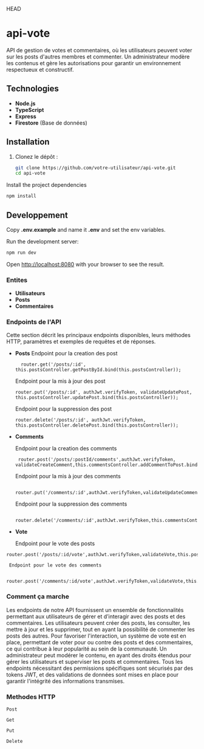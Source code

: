  HEAD
# api-vote
API de gestion de votes et commentaires, où les utilisateurs peuvent voter sur les posts d'autres membres et commenter. Un administrateur modère les contenus et gère les autorisations pour garantir un environnement respectueux et constructif.

## Technologies

- **Node.js**
- **TypeScript**
- **Express**
- **Firestore** (Base de données)

## Installation


1. Clonez le dépôt :
   ```bash
   git clone https://github.com/votre-utilisateur/api-vote.git
   cd api-vote
   ```
   
Install the project dependencies

```bash
npm install
```

## Developpement

Copy **.env.example** and name it **.env** and set the env variables.

Run the development server:

```bash
npm run dev
```

Open [http://localhost:8080](http://localhost:8080) with your browser to see the result.


### Entites

- **Utilisateurs**
- **Posts**
- **Commentaires**

 ### Endpoints de l'API

Cette section décrit les principaux endpoints disponibles, leurs méthodes HTTP, paramètres et exemples de requêtes et de réponses.

- **Posts**
  Endpoint pour la creation des post 
  ```
    router.get('/posts/:id', this.postsController.getPostById.bind(this.postsController));
  ```
  Endpoint pour la mis à jour des post
  ```
  router.put('/posts/:id', authJwt.verifyToken, validateUpdatePost, this.postsController.updatePost.bind(this.postsController));
  ```
  Endpoint pour la suppression des post
  ```
  router.delete('/posts/:id', authJwt.verifyToken, this.postsController.deletePost.bind(this.postsController));
  ```

  
- **Comments**

    Endpoint pour la creation des comments
  ```
   router.post('/posts/:postId/comments',authJwt.verifyToken, validateCreateComment,this.commentsController.addCommentToPost.bind(this.commentsController));
  ```
  Endpoint pour la mis à jour des comments
  ```
   router.put('/comments/:id',authJwt.verifyToken,validateUpdateComment,this.commentsController.updateComment.bind(this.commentsController));
  ```
  Endpoint pour la suppression des comments
  ```
   router.delete('/comments/:id',authJwt.verifyToken,this.commentsController.deleteComment.bind(this.commentsController));
  ```

- **Vote**

  Endpoint pour le vote des posts
 ```
 router.post('/posts/:id/vote',authJwt.verifyToken,validateVote,this.postsController.voteOnPost.bind(this.postsController)  
 ```
     Endpoint pour le vote des comments
 ```
  router.post('/comments/:id/vote',authJwt.verifyToken,validateVote,this.commentsController.voteOnComment.bind(this.commentsController));
  ```

  ### Comment ça marche 

  Les endpoints de notre API fournissent un ensemble de fonctionnalités permettant aux utilisateurs de gérer et d’interagir avec des posts et des commentaires. Les utilisateurs peuvent créer des posts, les consulter, les mettre à jour et les supprimer, tout en ayant la possibilité de commenter les posts des autres. Pour favoriser l'interaction, un système de vote est en place, permettant de voter pour ou contre des posts et des commentaires, ce qui contribue à leur popularité au sein de la communauté. Un administrateur peut modérer le contenu, en ayant des droits étendus pour gérer les utilisateurs et superviser les posts et commentaires. Tous les endpoints nécessitant des permissions spécifiques sont sécurisés par des tokens JWT, et des validations de données sont mises en place pour garantir l'intégrité des informations transmises.

  ### Methodes HTTP

  ```
  Post
  ```
  ```
  Get
  ```
  ```
  Put
  ```
  ```
  Delete
  ```

  

